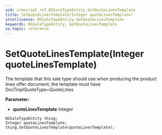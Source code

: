 ```yaml
---
uid: crmscript_ref_NSSaleTypeEntity_SetQuoteLinesTemplate
title: SetQuoteLinesTemplate(Integer quoteLinesTemplate)
intellisense: NSSaleTypeEntity.SetQuoteLinesTemplate
keywords: NSSaleTypeEntity, GetQuoteLinesTemplate
so.topic: reference
---
```


# SetQuoteLinesTemplate(Integer quoteLinesTemplate)

The template that this sale type should use when producing the product lines offer document; the template must have DocTmplQuoteType=QuoteLines

**Parameter:** 
* **quoteLinesTemplate** Integer

```crmscript
NSSaleTypeEntity thing;
Integer quoteLinesTemplate;
thing.SetQuoteLinesTemplate(quoteLinesTemplate);
```

